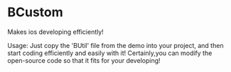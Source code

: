 # BCustom
Makes ios developing efficiently!

Usage:
Just copy the 'BUtil' file from the demo into your project, and then start coding efficiently and easily with it!
Certainly,you can modify the open-source code so that it fits for your developing!